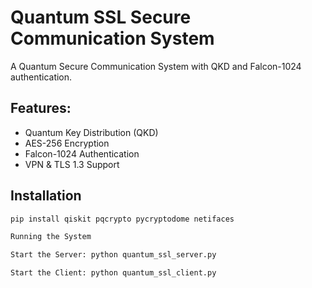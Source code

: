 # Quantum SSL Secure Communication System
A Quantum Secure Communication System with QKD and Falcon-1024 authentication.

## Features:
- Quantum Key Distribution (QKD)
- AES-256 Encryption
- Falcon-1024 Authentication
- VPN & TLS 1.3 Support

## Installation
```bash
pip install qiskit pqcrypto pycryptodome netifaces

Running the System

Start the Server: python quantum_ssl_server.py

Start the Client: python quantum_ssl_client.py
